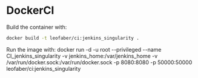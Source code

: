 # DockerCI

Build the container with:

```bash
docker build -t leofaber/ci:jenkins_singularity .
```

Run the image with:
docker run -d -u root --privileged --name CI_jenkins_singularity -v jenkins_home:/var/jenkins_home -v /var/run/docker.sock:/var/run/docker.sock -p 8080:8080 -p 50000:50000 leofaber/ci:jenkins_singularity
